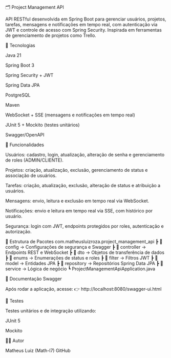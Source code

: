 🗂 Project Management API

API RESTful desenvolvida em Spring Boot para gerenciar usuários, projetos, tarefas, mensagens e notificações em tempo real, com autenticação via JWT e controle de acesso com Spring Security. Inspirada em ferramentas de gerenciamento de projetos como Trello.

🚀 Tecnologias

Java 21

Spring Boot 3

Spring Security + JWT

Spring Data JPA

PostgreSQL

Maven

WebSocket + SSE (mensagens e notificações em tempo real)

JUnit 5 + Mockito (testes unitários)

Swagger/OpenAPI

🔑 Funcionalidades

Usuários: cadastro, login, atualização, alteração de senha e gerenciamento de roles (ADMIN/CLIENTE).

Projetos: criação, atualização, exclusão, gerenciamento de status e associação de usuários.

Tarefas: criação, atualização, exclusão, alteração de status e atribuição a usuários.

Mensagens: envio, leitura e exclusão em tempo real via WebSocket.

Notificações: envio e leitura em tempo real via SSE, com histórico por usuário.

Segurança: login com JWT, endpoints protegidos por roles, autenticação e autorização.

📂 Estrutura de Pacotes
com.matheusluizroza.project_management_api
┣ 📂 config             → Configurações de segurança e Swagger
┣ 📂 controller         → Endpoints REST e WebSocket
┣ 📂 dto                → Objetos de transferência de dados
┣ 📂 enums              → Enumerações de status e roles
┣ 📂 filter             → Filtros JWT
┣ 📂 model              → Entidades JPA
┣ 📂 repository         → Repositórios Spring Data JPA
┣ 📂 service            → Lógica de negócio
┗ ProjectManagementApiApplication.java


📖 Documentação Swagger

Após rodar a aplicação, acesse:
👉 http://localhost:8080/swagger-ui.html

🧪 Testes

Testes unitários e de integração utilizando:

JUnit 5

Mockito

👨‍💻 Autor

Matheus Luiz (Math-l7)
GitHub
